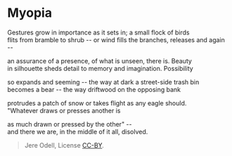 # Myopia

Gestures grow in importance as it sets in; a small flock of birds  
flits from bramble to shrub -- or wind fills the branches, releases and again --

an assurance of a presence, of what is unseen, there is. Beauty  
in silhouette sheds detail to memory and imagination. Possibility

so expands and seeming --  the way at dark a street-side trash bin  
becomes a bear -- the way driftwood on the opposing bank

protrudes a patch of snow or takes flight as any eagle should.  
"Whatever draws or presses another is

as much drawn or pressed by the other" --  
and there we are, in the middle of it all, disolved.

>Jere Odell, License [CC-BY](https://creativecommons.org/licenses/by/4.0/).